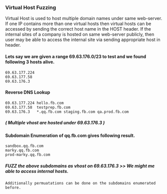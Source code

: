 
### Virtual Host Fuzzing 
Virtual Host is used to host multiple domain names under same web-server. If one IP contains more than one virtual hosts then virtual hosts can be accessed by sending the correct host name in the HOST header. If the internal sites of a company is hosted on same web-server publicly, then user may be able to access the internal site via sending appropriate host in header.

#### Lets say we are given a range 69.63.176.0/23 to test and we found following 3 hosts alive.
```
69.63.177.224
69.63.177.58
69.63.176.3
```
#### Reverse DNS Lookup 
```
69.63.177.224 hello.fb.com
69.63.177.58  testprep.fb.com
69.63.176.3   *.qq.fb.com staging.fb.com qa.prod.fb.com
```
##### ( Multiple vhost are hosted under 69.63.176.3 )

#### Subdomain Enumeration of qq.fb.com gives following result.
```
sandbox.qq.fb.com
marky.qq.fb.com
prod-marky.qq.fb.com
```

##### FUZZ the above subdomains as vhost on 69.63.176.3 >> We might me able to access internal hosts.
```
Additionally permuatations can be done on the subdomains enumerated before.
```



